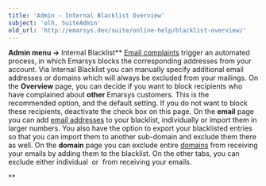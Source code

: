 ```yaml
---
title: 'Admin - Internal Blacklist Overview'
subject: 'olh, SuiteAdmin'
old_url: 'http://emarsys.dev/suite/online-help/blacklist-overview/'
---
```


**Admin menu ->** Internal Blacklist** [Email complaints](/olh/about-blacklist.md "Admin – About the Internal Blacklist") trigger an automated process, in which Emarsys blocks the corresponding addresses from your account. Via Internal Blacklist you can manually specify additional email addresses or domains which will always be excluded from your mailings. On the **Overview** page, you can decide if you want to block recipients who have complained about **other** Emarsys customers. This is the recommended option, and the default setting. If you do not want to block these recipients, deactivate the check box on this page. On the **email** page you can add [email addresses](/olh/about-blacklist.md "Admin – About the Internal Blacklist") to your blacklist, individually or import them in larger numbers. You also have the option to export your blacklisted entries so that you can import them to another sub-domain and exclude them there as well. On the **domain** page you can exclude entire [domains](/olh/blacklist-domain.md "Admin – Internal Blacklist – Domain") from receiving your emails by adding them to the blacklist. On the other tabs, you can exclude either individual  or  from receiving your emails.

**